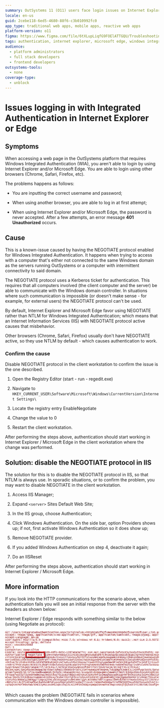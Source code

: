 ```yaml
---
summary: OutSystems 11 (O11) users face login issues on Internet Explorer and Edge due to NEGOTIATE protocol issues with Windows Integrated Authentication.
locale: en-us
guid: 2cebe118-6ed5-4680-88f6-c3b010992fc0
app_type: traditional web apps, mobile apps, reactive web apps
platform-version: o11
figma: https://www.figma.com/file/6tXLupLiqfG9FOElATTGQU/Troubleshooting?node-id=620:65
tags: authentication, internet explorer, microsoft edge, windows integrated authentication, error handling
audience:
  - platform administrators
  - full stack developers
  - frontend developers
outsystems-tools:
  - none
coverage-type:
  - unblock
---
```


# Issues logging in with Integrated Authentication in Internet Explorer or Edge

## Symptoms

When accessing a web page in the OutSystems platform that requires Windows Integrated Authentication (WIA), you aren't able to login by using Internet Explorer and/or Microsoft Edge. You are able to login using other browsers (Chrome, Safari, Firefox, etc).

The problems happens as follows:

* You are inputting the correct username and password;

* When using another browser, you are able to log in at first attempt;

* When using Internet Explorer and/or Microsoft Edge, the password is never accepted. After a few attempts, an error message **401 Unauthorized** occurs.

## Cause

This is a known-issue caused by having the NEGOTIATE protocol enabled for Windows Integrated Authentication. It happens when trying to access with a computer that's either not connected to the same Windows domain as the servers running OutSystems or a computer with intermittent connectivity to said domain.

The NEGOTIATE protocol uses a Kerberos ticket for authentication. This requires that all computers involved (the client computer and the server) be able to communicate with the Windows domain controller. In situations where such communication is impossible (or doesn't make sense - for example, for external users) the NEGOTIATE protocol can't be used.

By default, Internet Explorer and Microsoft Edge favor using NEGOTIATE rather than NTLM for Windows Integrated Authentication; which means that an Internet Information Services (IIS) with NEGOTIATE protocol active causes that misbehavior.

Other browsers (Chrome, Safari, Firefox) usually don't have NEGOTIATE active, so they use NTLM by default - which causes authentication to work.

### Confirm the cause

Disable NEGOTIATE protocol in the client workstation to confirm the issue is the one described.

1. Open the Registry Editor (start - run - regedit.exe)

1. Navigate to `HKEY_CURRENT_USER\Software\Microsoft\Windows\CurrentVersion\Internet Settings\`

1. Locate the registry entry EnableNegotiate

1. Change the value to 0

1. Restart the client workstation.

After performing the steps above, authentication should start working in Internet Explorer / Microsoft Edge in the client workstation where the change was performed.

## Solution: disable the NEGOTIATE protocol in IIS

The solution for this is to disable the NEGOTIATE protocol in IIS, so that NTLM is always use. In sporadic situations, or to confirm the problem, you may want to disable NEGOTIATE in the client workstation.

1. Access IIS Manager;

1. Expand `<server>` Sites Default Web Site;

1. In the IIS group, choose Authentication;

1. Click Windows Authentication. On the side bar, option Providers shows up; if not, first activate Windows Authentication so it does show up;

1. Remove NEGOTIATE provider.

1. If you added Windows Authentication on step 4, deactivate it again;

1. Do an IISReset

After performing the steps above, authentication should start working in Internet Explorer / Microsoft Edge.

## More information

If you look into the HTTP communications for the scenario above, when authentication fails you will see an initial response from the server with the headers as shown below:

Internet Explorer / Edge responds with something similar to the below (using Negotiate as protocol):

![Screenshot of an HTTP header response highlighting the use of the NEGOTIATE protocol in Internet Explorer or Edge.](images/problems-logging-integrated-authentication_0.png "HTTP Header Response in Internet Explorer / Edge")

Which causes the problem (NEGOTIATE fails in scenarios where communication with the Windows domain controller is impossible).
